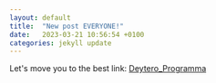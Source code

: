 ```yaml
---
layout: default
title:  "New post EVERYONE!"
date:   2023-03-21 10:56:54 +0100
categories: jekyll update
---
```



Let's move you to the best link: [Deytero_Programma](http://live24.gr/radio/generic.jsp?sid=2197)